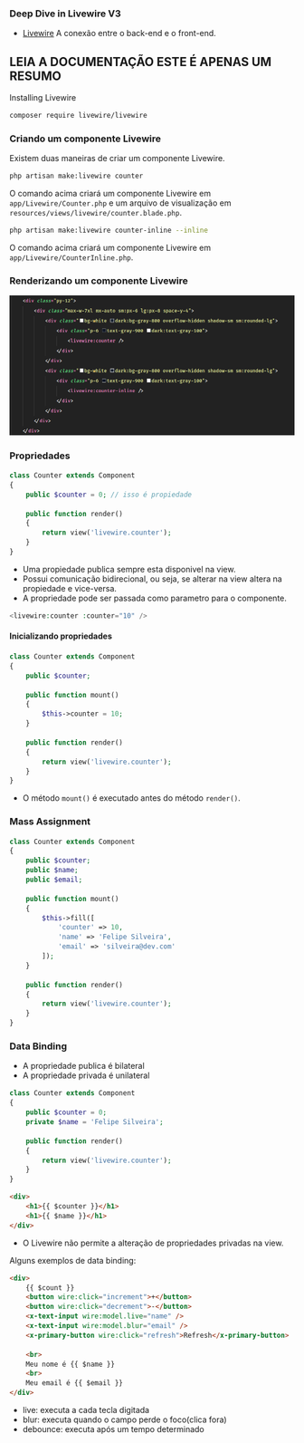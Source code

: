 ### Deep Dive in Livewire V3
- [Livewire](https://livewire.laravel.com/) A conexão entre o back-end e o front-end.
## LEIA A DOCUMENTAÇÃO ESTE É APENAS UM RESUMO 

Installing Livewire
```bash
composer require livewire/livewire
```
### Criando um componente Livewire
Existem duas maneiras de criar um componente Livewire.
```bash
php artisan make:livewire counter
```
O comando acima criará um componente Livewire em `app/Livewire/Counter.php` e um arquivo de visualização em `resources/views/livewire/counter.blade.php`.

```bash
php artisan make:livewire counter-inline --inline
```
O comando acima criará um componente Livewire em `app/Livewire/CounterInline.php`.

### Renderizando um componente Livewire
![Alt text](assets/render-component.png)

### Propriedades
```php
class Counter extends Component
{
    public $counter = 0; // isso é propiedade

    public function render()
    {
        return view('livewire.counter');
    }
}
```
- Uma propiedade publica sempre esta disponivel na view.
- Possui comunicação bidirecional, ou seja, se alterar na view altera na propiedade e vice-versa.
- A propriedade pode ser passada como parametro para o componente.
```php
<livewire:counter :counter="10" />
```

#### Inicializando propriedades
```php
class Counter extends Component
{
    public $counter;

    public function mount()
    {
        $this->counter = 10;
    }

    public function render()
    {
        return view('livewire.counter');
    }
}
```
- O método `mount()` é executado antes do método `render()`.

### Mass Assignment
```php
class Counter extends Component
{
    public $counter;
    public $name;
    public $email;

    public function mount()
    {
        $this->fill([
            'counter' => 10,
            'name' => 'Felipe Silveira',
            'email' => 'silveira@dev.com'
        ]);
    }

    public function render()
    {
        return view('livewire.counter');
    }
}
```

### Data Binding
- A propriedade publica é bilateral
- A propriedade privada é unilateral
```php
class Counter extends Component
{
    public $counter = 0;
    private $name = 'Felipe Silveira';

    public function render()
    {
        return view('livewire.counter');
    }
}
```
```html
<div>
    <h1>{{ $counter }}</h1>
    <h1>{{ $name }}</h1>
</div>
```
- O Livewire não permite a alteração de propriedades privadas na view.

Alguns exemplos de data binding:
```html
<div>
    {{ $count }} 
    <button wire:click="increment">+</button>
    <button wire:click="decrement">-</button>
    <x-text-input wire:model.live="name" />
    <x-text-input wire:model.blur="email" />
    <x-primary-button wire:click="refresh">Refresh</x-primary-button>

    <br>
    Meu nome é {{ $name }}
    <br>
    Meu email é {{ $email }}
</div>
```
- live: executa a cada tecla digitada
- blur: executa quando o campo perde o foco(clica fora)
- debounce: executa após um tempo determinado